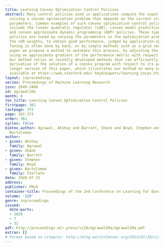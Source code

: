 ```yaml
---
title: Learning Convex Optimization Control Policies
abstract: Many control policies used in applications compute the input or action by
  solving a convex optimization problem that depends on the current state and some
  parameters. Common examples of such convex optimization control policies (COCPs)
  include the linear quadratic regulator (LQR), convex model predictive control (MPC),
  and convex approximate dynamic programming (ADP) policies. These types of control
  policies are tuned by varying the parameters in the optimization problem, such as
  the LQR weights, to obtain good performance, judged by application-specific metrics.
  Tuning is often done by hand, or by simple methods such as a grid search. In this
  paper we propose a method to automate this process, by adjusting the parameters
  using an approximate gradient of the performance metric with respect to the parameters.
  Our method relies on recently developed methods that can efficiently evaluate the
  derivative of the solution of a convex program with respect to its parameters. A
  longer version of this paper, which illustrates our method on many examples, is
  available at https://web.stanford.edu/ boyd/papers/learning_cocps.html.
layout: inproceedings
series: Proceedings of Machine Learning Research
issn: 2640-3498
id: agrawal20a
month: 0
tex_title: Learning Convex Optimization Control Policies
firstpage: 361
lastpage: 373
page: 361-373
order: 361
cycles: false
bibtex_author: Agrawal, Akshay and Barratt, Shane and Boyd, Stephen and Stellato,
  Bartolomeo
author:
- given: Akshay
  family: Agrawal
- given: Shane
  family: Barratt
- given: Stephen
  family: Boyd
- given: Bartolomeo
  family: Stellato
date: 2020-07-31
address: 
publisher: PMLR
container-title: Proceedings of the 2nd Conference on Learning for Dynamics and Control
volume: '120'
genre: inproceedings
issued:
  date-parts:
  - 2020
  - 7
  - 31
pdf: http://proceedings.mlr.press/v120/agrawal20a/agrawal20a.pdf
extras: []
# Format based on citeproc: http://blog.martinfenner.org/2013/07/30/citeproc-yaml-for-bibliographies/
---
```

